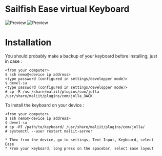 # Sailfish Ease virtual Keyboard

![Preview](http://i.imgur.com/mekiJ4X.png "Sailfish Ease keyboard Preview")
![Preview](http://i.imgur.com/LheLfqC.png "Sailfish Ease keyboard Preview")


# Installation

You should probably make a backup of your keyboard before installing, just in case :

```
<from your computer>
$ ssh nemo@<device ip address>
<type password (configured in settings/developper mode)>
$ devel-su
<type password (configured in settings/developper mode)>
# cp -R /usr/share/maliit/plugins/com/jolla /usr/share/maliit/plugins/com/jolla_BACK
```

To install the keyboard on your device :

```
<from your computer>
$ ssh nemo@<device ip address>
$ devel-su
# cp -RT /path/to/keyboard/ /usr/share/maliit/plugins/com/jolla/
# systemctl --user restart maliit-server

* Then from the device, go to settings, Text Input, Keyboard, select Ease
* From your keyboard, long press on the spacebar, select Ease layout
```
    
    